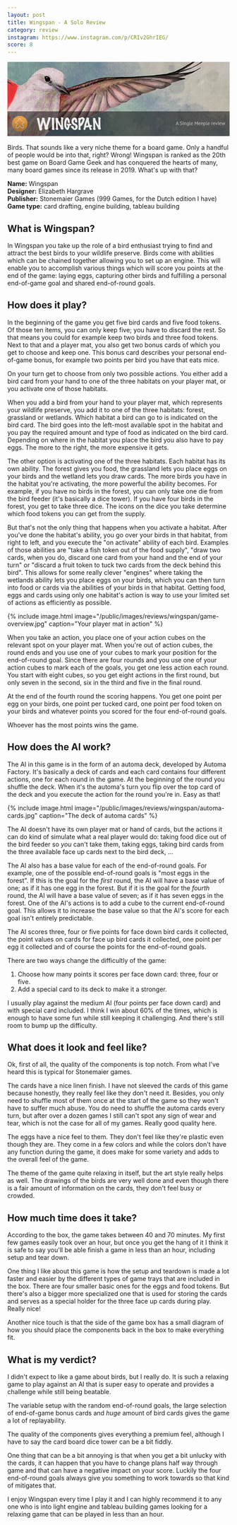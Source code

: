 ```yaml
---
layout: post
title: Wingspan - A Solo Review
category: review
instagram: https://www.instagram.com/p/CRIv2GhrIEG/
score: 8
---
```


![Wingspan - A Solo Review](/public/images/reviews/wingspan/wingspan.png)

Birds. That sounds like a very niche theme for a board game. Only a handful of
people would be into that, right? Wrong! Wingspan is ranked as the 20th best game 
on Board Game Geek and has conquered the hearts of many, many board games since
its release in 2019. What's up with that?

<!--more-->

**Name:** Wingspan  
**Designer:** Elizabeth Hargrave  
**Publisher:** Stonemaier Games (999 Games, for the Dutch edition I have)  
**Game type:** card drafting, engine building, tableau building

## What is Wingspan?
In Wingspan you take up the role of a bird enthusiast trying to find and attract
the best birds to your wildlife preserve. Birds come with abilities which can be
chained together allowing you to set up an engine. This will enable you to
accomplish various things which will score you points at the end of the game:
laying eggs, capturing other birds and fulfilling a personal end-of-game goal and
shared end-of-round goals.

## How does it play?
In the beginning of the game you get five bird cards and five food tokens. Of
those ten items, you can only keep five; you have to discard the rest. So that
means you could for example keep two birds and three food tokens. Next to that
and a player mat, you also get two bonus cards of which you get to choose and
keep one. This bonus card describes your personal end-of-game bonus, for example
two points per bird you have that eats mice.

On your turn get to choose from only two possible actions. You either add a bird
card from your hand to one of the three habitats on your player mat, or you
activate one of those habitats.

When you add a bird from your hand to your player mat, which represents your
wildlife preserve, you add it to one of the three habitats: forest, grassland or
wetlands. Which habitat a bird can go to is indicated on the bird card. The bird
goes into the left-most available spot in the habitat and you pay the required
amount and type of food as indicated on the bird card. Depending on where in the
habitat you place the bird you also have to pay eggs. The more to the right, the
more expensive it gets.

The other option is activating one of the three habitats. Each habitat has its
own ability. The forest gives you food, the grassland lets you place eggs on
your birds and the wetland lets you draw cards. The more birds you have in the
habitat you're activating, the more powerful the ability becomes. For example,
if you have no birds in the forest, you can only take one die from the bird
feeder (it's basically a dice tower). If you have four birds in the forest, you
get to take three dice. The icons on the dice you take determine which food tokens
you can get from the supply.

But that's not the only thing that happens when you activate a habitat. After
you've done the habitat's ability, you go over your birds in that habitat, from
right to left, and you execute the "on activate" ability of each bird. Examples
of those abilities are "take a fish token out of the food supply", "draw two
cards, when you do, discard one card from your hand and the end of your turn" or
"discard a fruit token to tuck two cards from the deck behind this bird". This
allows for some really clever "engines" where taking the wetlands ability lets
you place eggs on your birds, which you can then turn into food or cards via the
abilities of your birds in that habitat. Getting food, eggs and cards using only
one habitat's action is way to use your limited set of actions as efficiently as
possible.

{% include image.html image="/public/images/reviews/wingspan/game-overview.jpg" caption="Your player mat in action" %}

When you take an action, you place one of your action cubes on the relevant spot
on your player mat. When you're out of action cubes, the round ends and you use
one of your cubes to mark your position for the end-of-round goal. Since there
are four rounds and you use one of your action cubes to mark each of the goals,
you get one less action each round. You start with eight cubes, so you get eight
actions in the first round, but only seven in the second, six in the third and
five in the final round.


At the end of the fourth round the scoring happens. You get one point per egg on
your birds, one point per tucked card, one point per food token on your birds
and whatever points you scored for the four end-of-round goals.

Whoever has the most points wins the game.

## How does the AI work?
The AI in this game is in the form of an automa deck, developed by Automa
Factory. It's basically a deck of cards and each card contains four different
actions, one for each round in the game. At the beginning of the round you
shuffle the deck. When it's the automa's turn you flip over the top card of the
deck and you execute the action for the round you're in. Easy as that!

{% include image.html image="/public/images/reviews/wingspan/automa-cards.jpg" caption="The deck of automa cards" %}

The AI doesn't have its own player mat or hand of cards, but the actions it
can do kind of simulate what a real player would do: taking food dice out of the
bird feeder so *you* can't take them, taking eggs, taking bird cards from the
three available face up cards next to the bird deck, ...

The AI also has a base value for each of the end-of-round goals. For example,
one of the possible end-of-round goals is "most eggs in the forest". If this is
the goal for the *first* round, the AI will have a base value of one; as if it has
one egg in the forest. But if it is the goal for the *fourth* round, the AI will
have a base value of seven; as if it has seven eggs in the forest. One of the
AI's actions is to add a cube to the current end-of-round goal. This allows it
to increase the base value so that the AI's score for each goal isn't entirely
predictable.

The AI scores three, four or five points for face down bird cards it collected,
the point values on cards for face up bird cards it collected, one point per egg
it collected and of course the points for the end-of-round goals.

There are two ways change the difficultly of the game:

1. Choose how many points it scores per face down card: three, four or five.
2. Add a special card to its deck to make it a stronger.

I usually play against the medium AI (four points per face down card) and with
special card included. I think I win about 60% of the times, which is enough to
have some fun while still keeping it challenging. And there's still room to bump
up the difficulty.

## What does it look and feel like?
Ok, first of all, the quality of the components is top notch. From what I've
heard this is typical for Stonemaier games.

The cards have a nice linen finish. I have not sleeved the cards of this game
because honestly, they really feel like they don't need it. Besides, you only
need to shuffle most of them once at the start of the game so they won't have to
suffer much abuse. You do need to shuffle the automa cards every turn, but after
over a dozen games I still can't spot any sign of wear and tear, which is not
the case for all of my games. Really good quality here.

The eggs have a nice feel to them. They don't feel like they're plastic even
though they are. They come in a few colors and while the colors don't have any
function during the game, it does make for some variety and adds to the overall
feel of the game.

The theme of the game quite relaxing in itself, but the art style really helps
as well. The drawings of the birds are very well done and even though there is
a fair amount of information on the cards, they don't feel busy or crowded.

## How much time does it take?
According to the box, the game takes between 40 and 70 minutes. My first few
games easily took over an hour, but once you get the hang of it I think it is
safe to say you'll be able finish a game in less than an hour, including setup
and tear down.

One thing I like about this game is how the setup and teardown is made a lot
faster and easier by the different types of game trays that are included in the
box. There are four smaller basic ones for the eggs and food tokens. But there's
also a bigger more specialized one that is used for storing the cards and serves
as a special holder for the three face up cards during play. Really nice!

Another nice touch is that the side of the game box has a small diagram of how
you should place the components back in the box to make everything fit.


## What is my verdict?
I didn't expect to like a game about birds, but I really do. It is such a
relaxing game to play against an AI that is super easy to operate and provides
a challenge while still being beatable. 

The variable setup with the random end-of-round goals, the large selection of
end-of-game bonus cards and *huge* amount of bird cards gives the game a lot
of replayability.

The quality of the components gives everything a premium feel, although I have
to say the card board dice tower can be a bit fiddly.

One thing that can be a bit annoying is that when you get a bit unlucky with the
cards, it can happen that you have to change plans half way through game and
that can have a negative impact on your score. Luckily the four end-of-round
goals always give you something to work towards so that kind of mitigates that.

I enjoy Wingspan every time I play it and I can highly recommend it to any one
who is into light engine and tableau building games looking for a relaxing game
that can be played in less than an hour.